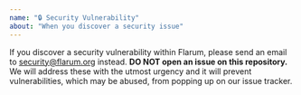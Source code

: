 ```yaml
---
name: "🔒 Security Vulnerability"
about: "When you discover a security issue"
---
```


If you discover a security vulnerability within Flarum, please send an email to [security@flarum.org](mailto:security@flarum.org) instead.
**DO NOT open an issue on this repository.**
We will address these with the utmost urgency and it will prevent vulnerabilities, which may be abused, from popping up on our issue tracker.
